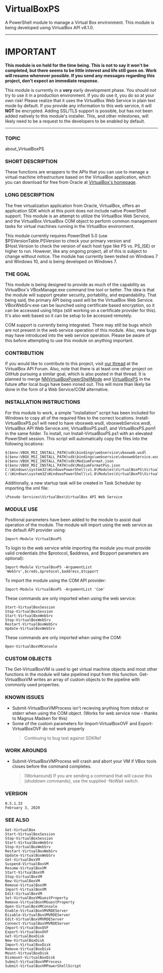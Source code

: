 # **VirtualBoxPS**
A PowerShell module to manage a Virtual Box environment. This module is being developed using VirtualBox API v6.1.0.

---

# IMPORTANT

**This module is on hold for the time being. This is not to say it won't be completed, but there seems to be little interest and life still goes on. Work will resume whenever possible. If you send any messages regarding this project, don't expect an immediate response.**

This module is currently in a **very** early development phase. You should not try to use it in a production environment. If you do use it, you do so at your own risk! Please realize that it uses the VirtualBox Web Service in plain text mode by default. If you provide any information to this web service, it will **NOT** be encrypted. Adding SSL/TLS support is possible, but has not been added natively to this module's installer. This, and other milestones, will likely need to be a request to the developers to be enabled by default.

---

### **TOPIC**
about_VirtualBoxPS

### **SHORT DESCRIPTION**
These functions are wrappers to the APIs that you can use to manage a virtual machine infrastructure based on the VirtualBox application, which you can download for free from Oracle at [VirtualBox's homepage](http://www.virtualbox.org).

### **LONG DESCRIPTION**
The free virtualization application from Oracle, VirtualBox, offers an application SDK which at this point does not include native PowerShell support. This module is an attempt to utilize the VirtualBox Web Service, and the VirtualBox.VirtualBox COM object to perform common management tasks for virtual machines running in the VirtualBox environment.

This module currently requires PowerShell 5.0 (use $PSVersionTable.PSVersion to check your primary version and $Host.Version to check the version of each host type like PS vs. PS_ISE) or higher to run. However, like any ongoing project, all of this is subject to change without notice. The module has currently been tested on Windows 7 and Windows 10, and is being developed on Windows 7.

### **THE GOAL**
This module is being designed to provide as much of the capability as VirtualBox's VBoxManage.exe command line tool or better. The idea is that the module will support greater security, portability, and expandability. That being said, the primary API being used will be the VirtualBox Web Service. VBoxWebSrv.exe can be launched using certificate based encryption, so it can be accessed using https (still working on a certificate provider for this). It's also web based so it can be setup to be accessed remotely.

COM support is currently being integrated. There may still be bugs which are not present in the web service operation of this module. Also, new bugs may have introduced into the web service operation. Please be aware of this before attempting to use this module on anything important.

### **CONTRIBUTION**
If you would like to contribute to this project, visit [our thread](https://forums.virtualbox.org/viewtopic.php?f=34&t=54027) at the VirtualBox API Forum. Also, note that there is at least one other project on GitHub pursuing a similar goal, which is also posted in that thread. It is planned to merge [NNVirtualBoxPowerShellMode](https://github.com/ajbrehm/NNVirtualBoxPowerShellModule) and [VirtualBoxPS](#-virtualboxps) in the future after local bugs have been ironed out. This will more than likely be done in the form of a Web Service/COM alternative.
	
### **INSTALLATION INSTRUCTIONS**
For this module to work, a simple "installation" script has been included for Windows to copy all of the required files to the correct locations. Install-VirtualBoxPS.ps1 will need to have vboxweb.wsdl, vboxwebService.wsdl, VirtualBox API Web Service.xml, VirtualBoxPS.psd1, and VirtualBoxPS.psm1 in the same folder. To install, run Install-VirtualBoxPS.ps1 with an elevated PowerShell session. This script will automatically copy the files into the following locations:
	
	$($env:VBOX_MSI_INSTALL_PATH)sdk\bindings\webservice\vboxweb.wsdl
	$($env:VBOX_MSI_INSTALL_PATH)sdk\bindings\webservice\vboxwebService.wsdl
	$($env:VBOX_MSI_INSTALL_PATH)sdk\MediumFormat.json
	$($env:VBOX_MSI_INSTALL_PATH)sdk\MediumFormatPso.json
	C:\Windows\system32\WindowsPowerShell\v1.0\Modules\VirtualBoxPS\VirtualBoxPS.psd1
	C:\Windows\system32\WindowsPowerShell\v1.0\Modules\VirtualBoxPS\VirtualBoxPS.psm1
	
	
Additionally, a new startup task will be created in Task Scheduler by importing the xml file:
	
	\Pseudo Services\VirtualBox\VirtualBox API Web Service
    
### **MODULE USE**
Positional parameters have been added to the module to assist dual operation of the module. The module will import using the web service as the default API provider using:
	
	Import-Module VirtualBoxPS

To login to the web service while importing the module you must provide valid credentials (the $protocol, $address, and $tcpport parameters are optional):
	
	Import-Module VirtualBoxPS -ArgumentList 'WebSrv',$creds,$protocol,$address,$tcpport

To import the module using the COM API provider:
	
	Import-Module VirtualBoxPS -ArgumentList 'Com'

These commands are only imported when using the web service:
	
	Start-VirtualBoxSession
	Stop-VirtualBoxSession
	Start-VirtualBoxWebSrv
	Stop-VirtualBoxWebSrv
	Restart-VirtualBoxWebSrv
	Update-VirtualBoxWebSrv

These commands are only imported when using the COM:
	
	Open-VirtualBoxVMConsole
    
### **CUSTOM OBJECTS**
The Get-VirtualBoxVM is used to get virtual machine objects and most other functions in the module will take pipelined input from this function. Get-VirtualBoxVM writes an array of custom objects to the pipeline with commonly used properties.

### **KNOWN ISSUES**
* Submit-VirtualBoxVMProcess isn't recieving anything from stdout or stderr when using the COM object. (Works for web service now - thanks to Magnus Madsen for this)
* Some of the custom parameters for Import-VirtualBoxOVF and Export-VirtualBoxOVF do not work properly
	>Continuing to bug test against SDKRef

### **WORK AROUNDS**
* Submit-VirtualBoxVMProcess will crash and abort your VM if VBox tools closes before the command completes.
	>(Workaround) If you are sending a command that will cause this (shutdown commands), use the supplied -NoWait switch.
    
### **VERSION**
	0.5.1.33
	February 3, 2020
    
### **SEE ALSO**
	Get-VirtualBox
	Start-VirtualBoxSession
	Stop-VirtualBoxSession
	Start-VirtualBoxWebSrv
	Stop-VirtualBoxWebSrv
	Restart-VirtualBoxWebSrv
	Update-VirtualBoxWebSrv
	Get-VirtualBoxVM
	Suspend-VirtualBoxVM
	Resume-VirtualBoxVM
	Start-VirtualBoxVM
	Stop-VirtualBoxVM
	New-VirtualBoxVM
	Remove-VirtualBoxVM
	Import-VirtualBoxVM
	Edit-VirtualBoxVM
	Set-VirtualBoxVMGuestProperty
	Remove-VirtualBoxVMGuestProperty
	Open-VirtualBoxVMConsole
	Enable-VirtualBoxVMVRDEServer
	Disable-VirtualBoxVMVRDEServer
	Edit-VirtualBoxVMVRDEServer
	Connect-VirtualBoxVMVRDEServer
	Import-VirtualBoxOVF
	Export-VirtualBoxOVF
	Get-VirtualBoxDisk
	New-VirtualBoxDisk
	Import-VirtualBoxDisk
	Remove-VirtualBoxDisk
	Mount-VirtualBoxDisk
	Dismount-VirtualBoxDisk
	Submit-VirtualBoxVMProcess
	Submit-VirtualBoxVMPowerShellScript
